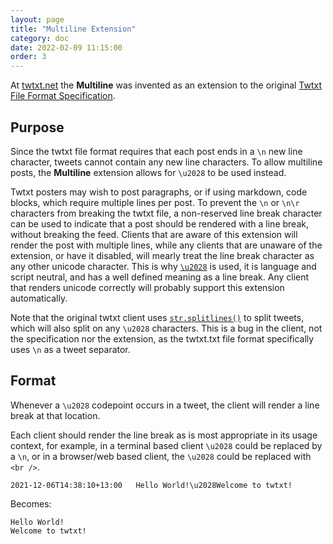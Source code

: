 ```yaml
---
layout: page
title: "Multiline Extension"
category: doc
date: 2022-02-09 11:15:00
order: 3
---
```


At [twtxt.net](https://twtxt.net) the **Multiline** was invented as an
extension to the original [Twtxt File Format Specification](https://twtxt.readthedocs.io/en/latest/user/twtxtfile.html#format-specification).

## Purpose

Since the twtxt file format requires that each post ends in a `\n` new line
character, tweets cannot contain any new line characters. To allow multiline
posts, the **Multiline** extension allows for `\u2028` to be used instead.

Twtxt posters may wish to post paragraphs, or if using markdown, code blocks,
which require multiple lines per post. To prevent the `\n` or `\n\r` characters
from breaking the twtxt file, a non-reserved line break character can be used
to indicate that a post should be rendered with a line break, without breaking
the feed. Clients that are aware of this extension will render the post with
multiple lines, while any clients that are unaware of the extension, or have it
disabled, will mearly treat the line break character as any other unicode
character. This is why [`\u2028`](https://codepoints.net/U+2028) is used, it is
language and script neutral, and has a well defined meaning as a line break. Any
client that renders unicode correctly will probably support this extension
automatically.

Note that the original twtxt client uses [`str.splitlines()`](https://docs.python.org/3/library/stdtypes.html#str.splitlines)
to split tweets, which will also split on any `\u2028` characters. This is a bug
in the client, not the specification nor the extension, as the twtxt.txt file
format specifically uses `\n` as a tweet separator.

## Format

Whenever a `\u2028` codepoint occurs in a tweet, the client will render a line
break at that location.

Each client should render the line break as is most appropriate in its usage
context, for example, in a terminal based client `\u2028` could be replaced by
a `\n`, or in a browser/web based client, the `\u2028` could be replaced with
`<br />`.

```
2021-12-06T14:38:10+13:00	Hello World!\u2028Welcome to twtxt!
```

Becomes:

```
Hello World!
Welcome to twtxt!
```
